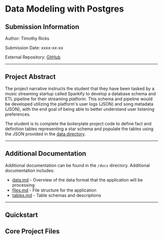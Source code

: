 # Data Modeling with Postgres

## Submission Information

Author: Timothy Ricks

Submission Date: xxxx-xx-xx

External Repository: [GitHub](https://github.com/rickstc/udacity-data-engineering)

---

## Project Abstract

The project narrative instructs the student that they have been tasked by a music streaming startup called Sparkify to develop a database schema and ETL pipeline for their streaming platform. This schema and pipeline would be developed utilizing the platform's user logs (JSON) and song metadata (JSON), with the end goal of being able to better understand user listening preferences.

The student is to complete the boilerplate project code to define fact and definition tables representing a star schema and populate the tables using the JSON provided in the [data directory](docs/data.md).

---

## Additional Documentation

Additional documentation can be found in the `/docs` directory. Additional documentation includes:

- [data.md](docs/data.md) - Overview of the data format that the application will be processing
- [files.md](docs/files.md) - File structure for the application
- [tables.md](docs/tables.md) - Table schemas and descriptions

---

## Quickstart

## Core Project Files
